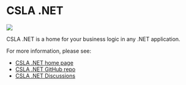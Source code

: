 # CSLA .NET

![](https://raw.github.com/MarimerLLC/csla/main/Support/Logos/csla%20win8_compact_s.png)

CSLA .NET is a home for your business logic in any .NET application.
 
For more information, please see:

* [CSLA .NET home page](https://cslanet.com)
* [CSLA .NET GitHub repo](https://github.com/MarimerLLC/csla)
* [CSLA .NET Discussions](https://github.com/MarimerLLC/csla/discussions)
